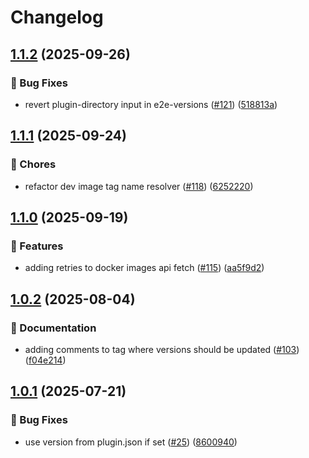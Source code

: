 # Changelog

## [1.1.2](https://github.com/grafana/plugin-actions/compare/e2e-version/v1.1.1...e2e-version/v1.1.2) (2025-09-26)


### 🐛 Bug Fixes

* revert plugin-directory input in e2e-versions ([#121](https://github.com/grafana/plugin-actions/issues/121)) ([518813a](https://github.com/grafana/plugin-actions/commit/518813aca6975f1a2d337276f080e7eea31f917b))

## [1.1.1](https://github.com/grafana/plugin-actions/compare/e2e-version/v1.1.0...e2e-version/v1.1.1) (2025-09-24)


### 🔧 Chores

* refactor dev image tag name resolver  ([#118](https://github.com/grafana/plugin-actions/issues/118)) ([6252220](https://github.com/grafana/plugin-actions/commit/6252220e7005d1030d1484a483b88719eae4ed2e))

## [1.1.0](https://github.com/grafana/plugin-actions/compare/e2e-version/v1.0.2...e2e-version/v1.1.0) (2025-09-19)


### 🎉 Features

* adding retries to docker images api fetch ([#115](https://github.com/grafana/plugin-actions/issues/115)) ([aa5f9d2](https://github.com/grafana/plugin-actions/commit/aa5f9d2f5cea71c5ba3b0c90733d05f53b209998))

## [1.0.2](https://github.com/grafana/plugin-actions/compare/e2e-version/v1.0.1...e2e-version/v1.0.2) (2025-08-04)


### 📝 Documentation

* adding comments to tag where versions should be updated ([#103](https://github.com/grafana/plugin-actions/issues/103)) ([f04e214](https://github.com/grafana/plugin-actions/commit/f04e21488739016924156a57530ff8cb99041232))

## [1.0.1](https://github.com/grafana/plugin-actions/compare/e2e-version/v1.0.0...e2e-version/v1.0.1) (2025-07-21)


### 🐛 Bug Fixes

* use version from plugin.json if set ([#25](https://github.com/grafana/plugin-actions/issues/25)) ([8600940](https://github.com/grafana/plugin-actions/commit/860094027d825ce1c62d2e5c00ff1278ba068f3c))
